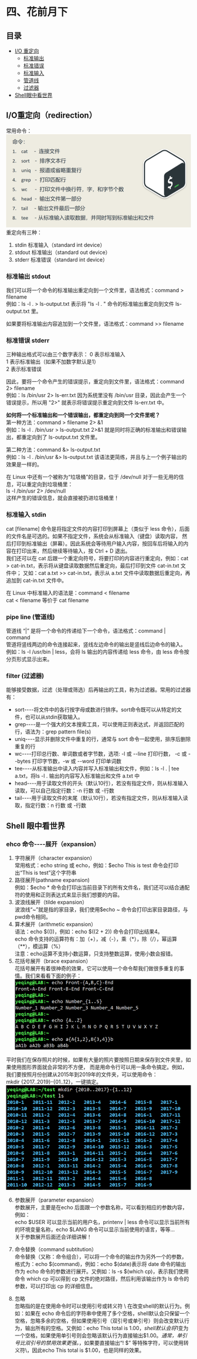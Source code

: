 # 四、花前月下

## 目录
- [I/O 重定向](section-4.md#I/O-重定向-redirection)
  - [标准输出](section-4.md#标准输出-stdout)
  - [标准错误](section-4.md#标准错误-stderr)
  - [标准输入](section-4.md#标准输入-stdin)
  - [管道线](section-4.md#pipe-line-管道线)
  - [过滤器](section-4.md#filter-过滤器)
- [Shell眼中看世界](section-4.md#Shell-眼中看世界)
## I/O重定向（redirection）  
常用命令：  
![](images/pic32.png)
重定向有三种：
1. stdin 标准输入（standard int device）
2. stdout 标准输出（standard out device）
2. stderr 标准错误（standard int device）

### 标准输出 stdout
我们可以将一个命令的标准输出重定向到一个文件里，语法格式：command > filename  
例如：ls -l . > ls-output.txt  表示将 "ls -l . " 命令的标准输出重定向到文件 ls-output.txt 里。

如果要将标准输出内容追加到一个文件里，语法格式：command >> filename  

### 标准错误 stderr
三种输出格式可以由三个数字表示：
0 表示标准输入  
1 表示标准输出（如果不加数字默认是1）  
2 表示标准错误

因此，要将一个命令产生的错误提示，重定向到文件里，语法格式：command 2> filename  
例如：ls /bin/usr 2> ls-err.txt 因为系统里没有 /bin/usr 目录，因此会产生一个错误提示，所以用 "2>" 就表示将错误提示重定向到文件 ls-err.txt 中。

**如何将一个标准输出和一个错误输出，都重定向到同一个文件里呢？**  
第一种方法：command > filename 2> &1  
例如：ls -l . /bin/usr > ls-output.txt 2>&1  就是同时将正确的标准输出和错误输出，都重定向到了 ls-output.txt 文件里。

第二种方法：command &> ls-output.txt  
例如：ls -l . /bin/usr &> ls-output.txt 该语法更简练，并且与上一个例子输出的效果是一样的。

在 Linux 中还有一个被称为“垃圾桶”的目录，位于 /dev/null 对于一些无用的信息，可以重定向到垃圾桶里：  
 ls -l /bin/usr 2> /dev/null  
这样产生的错误信息，就会直接被扔进垃圾桶里！

### 标准输入 stdin
cat [filename] 命令是将指定文件的内容打印到屏幕上（类似于 less 命令），后面的文件名是可选的。如果不指定文件，系统会从标准输入（键盘）读取内容，
然后打印到标准输出（屏幕）。因此系统会等待用户输入内容，按回车后将输入的内容在打印出来，然后继续等待输入，按 Ctrl + D 退出。  
我们还可以在 cat 后跟一个重定向符号，将要打印的内容进行重定向，例如：cat > cat-in.txt，表示将从键盘读取数据然后重定向，最后打印到文件 cat-in.txt 文件中；
又如：cat a.txt >> cat-in.txt，表示从 a.txt 文件中读取数据后重定向，再追加到 cat-in.txt 文件中。  

在 Linux 中标准输入的语法是：command < filename  
cat < filename 等价于 cat filename

### pipe line (管道线)
管道线 “|” 是将一个命令的传递给下一个命令，语法格式：command | command  
管道将竖线两边的命令连接起来，竖线左边命令的输出是竖线后边命令的输入。  
例如：ls -l /usr/bin | less，会将 ls 输出的内容传递给 less 命令，由 less 命令按分页形式显示出来。  

### filter (过滤器)
能够接受数据，过滤（处理或筛选）后再输出的工具，称为过滤器。常用的过滤器有：  
- sort----将文件中的各行按字母或数进行排序。sort命令既可以从特定的文件，也可以从stdin获取输入。
- grep----是一个强大的文本搜索工具，可以使用正则表达式，并返回匹配的行，语法为：grep pattern file(s)
- uniq----显示并删除文件中重复的行，通常与 sort 命令一起使用，排序后删除重复的行
- wc----打印总行数、单词数或者字节数，选项: -l 或 --line 打印行数， -c 或 --bytes 打印字节数，-w 或 --word 打印单词数
- tee----从标准输出中读入内容并写入标准输出和文件，例如：ls -l . | tee a.txt，将ls -l . 输出的内容写入标准输出和文件 a.txt 中
- head----用于读取文件的开头（默认10行），若没有指定文件，则从标准输入读取，可以自己指定行数：-n 行数 或 -行数
- tail----用于读取文件的末尾（默认10行），若没有指定文件，则从标准输入读取，指定行数：n 行数 或 -行数


## Shell 眼中看世界
### ehco 命令----展开（expansion）
1. 字符展开（character expansion）  
常用格式：echo string 或 echo，例如：$echo This is test 命令会打印出“This is test”这个字符串
2. 路径展开(pathname expansion)  
例如：$echo * 命令会打印出当前目录下的所有文件名，我们还可以结合通配符的使用和正则表达式来显示我们想要的内容。
3. 波浪线展开（tilde expansion）  
波浪线“~”就是指的家目录，我们使用$echo ~ 命令会打印出家目录路径，与pwd命令相同。
4. 算术展开（arithmetic expansion）  
语法：echo $(())，例如：echo $((2 + 2)) 命令会打印出结果4。  
echo 命令支持的运算符有：加（+），减（-），乘（\*），除（/），幂运算（\*\*），模运算（%）  
注意：echo运算不支持小数运算，只支持整数运算，使用小数会报错。
5. 花括号展开（brace expansion）  
花括号展开有着很神奇的效果，它可以使用一个命令帮我们做很多重复的事情。我们来看看下面的例子：  
![](images/pic23.png)  

平时我们在保存照片的时候，如果有大量的照片要按照日期来保存到文件夹里，如果使用图形界面就会非常的不方便，
而是用命令行可以用一条命令搞定。例如，我们要按照月份创建从2015年到2019年的文件夹，可以使用命令：  
mkdir {2017..2019}-{01..12}，一键搞定。  
![](images/pic24.png)  

6. 参数展开（parameter expansion）  
参数展开，主要是在echo 后面跟一个参数名称，可以看到相应的参数内容，例如：  
echo $USER 可以显示当前的用户名，printenv | less 命令可以显示当前所有的环境变量名称，echo $LANG 命令可以显示当前使用的语言，等等...  
关于参数展开后面还会详细讲解！

7. 命令替换（command subtitution）  
命令替换（又称：命令组合），可以将一个命令的输出作为另外一个的参数，格式为：echo $(command)，例如：echo $(date)表示将 date 命令的输出作为 echo 命令的参数进行展开。又例如：ls -s $(which cp)，表示我们使用命令 which cp 可以得到 cp 文件的绝对路径，然后利用该输出作为 ls 命令的参数，可以打印出 cp 的详细信息。

8. 忽略  
忽略指的是在使用命令时可以使用引号或转义符 \ 在改变shell的默认行为。例如：如果在 echo 命令后的字符串中使用了多个空格，shell默认会只保留一个空格，忽略多余的空格，但如果使用引号（双引号或单引号）则会改变默认行为，输出所有的空格。又例如：echo This total is $1.00，shell默认会将$1变为一个空格，如果使用单引号则会忽略该默认行为直接输出$1.00。*通常，单引号比双引号的禁用效果更强。*，如果要直接输出“! $” 等特殊字符，可以使用转义符\，因此echo This total is \$1.00，也是同样的效果。
